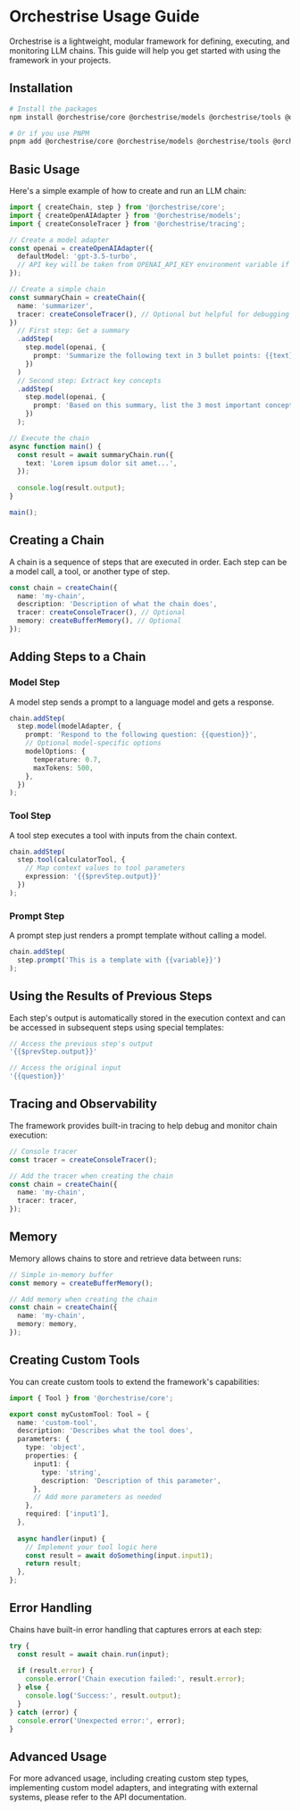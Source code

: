 # Orchestrise Usage Guide

Orchestrise is a lightweight, modular framework for defining, executing, and monitoring LLM chains. This guide will help you get started with using the framework in your projects.

## Installation

```bash
# Install the packages
npm install @orchestrise/core @orchestrise/models @orchestrise/tools @orchestrise/tracing @orchestrise/memory

# Or if you use PNPM
pnpm add @orchestrise/core @orchestrise/models @orchestrise/tools @orchestrise/tracing @orchestrise/memory
```

## Basic Usage

Here's a simple example of how to create and run an LLM chain:

```typescript
import { createChain, step } from '@orchestrise/core';
import { createOpenAIAdapter } from '@orchestrise/models';
import { createConsoleTracer } from '@orchestrise/tracing';

// Create a model adapter
const openai = createOpenAIAdapter({
  defaultModel: 'gpt-3.5-turbo',
  // API key will be taken from OPENAI_API_KEY environment variable if not provided
});

// Create a simple chain
const summaryChain = createChain({
  name: 'summarizer',
  tracer: createConsoleTracer(), // Optional but helpful for debugging
})
  // First step: Get a summary
  .addStep(
    step.model(openai, {
      prompt: 'Summarize the following text in 3 bullet points: {{text}}',
    })
  )
  // Second step: Extract key concepts
  .addStep(
    step.model(openai, {
      prompt: 'Based on this summary, list the 3 most important concepts:\n{{$prevStep.output}}',
    })
  );

// Execute the chain
async function main() {
  const result = await summaryChain.run({
    text: 'Lorem ipsum dolor sit amet...',
  });
  
  console.log(result.output);
}

main();
```

## Creating a Chain

A chain is a sequence of steps that are executed in order. Each step can be a model call, a tool, or another type of step.

```typescript
const chain = createChain({
  name: 'my-chain',
  description: 'Description of what the chain does',
  tracer: createConsoleTracer(), // Optional
  memory: createBufferMemory(), // Optional
});
```

## Adding Steps to a Chain

### Model Step

A model step sends a prompt to a language model and gets a response.

```typescript
chain.addStep(
  step.model(modelAdapter, {
    prompt: 'Respond to the following question: {{question}}',
    // Optional model-specific options
    modelOptions: {
      temperature: 0.7,
      maxTokens: 500,
    },
  })
);
```

### Tool Step

A tool step executes a tool with inputs from the chain context.

```typescript
chain.addStep(
  step.tool(calculatorTool, {
    // Map context values to tool parameters
    expression: '{{$prevStep.output}}'
  })
);
```

### Prompt Step

A prompt step just renders a prompt template without calling a model.

```typescript
chain.addStep(
  step.prompt('This is a template with {{variable}}')
);
```

## Using the Results of Previous Steps

Each step's output is automatically stored in the execution context and can be accessed in subsequent steps using special templates:

```typescript
// Access the previous step's output
'{{$prevStep.output}}'

// Access the original input
'{{question}}'
```

## Tracing and Observability

The framework provides built-in tracing to help debug and monitor chain execution:

```typescript
// Console tracer
const tracer = createConsoleTracer();

// Add the tracer when creating the chain
const chain = createChain({
  name: 'my-chain',
  tracer: tracer,
});
```

## Memory

Memory allows chains to store and retrieve data between runs:

```typescript
// Simple in-memory buffer
const memory = createBufferMemory();

// Add memory when creating the chain
const chain = createChain({
  name: 'my-chain',
  memory: memory,
});
```

## Creating Custom Tools

You can create custom tools to extend the framework's capabilities:

```typescript
import { Tool } from '@orchestrise/core';

export const myCustomTool: Tool = {
  name: 'custom-tool',
  description: 'Describes what the tool does',
  parameters: {
    type: 'object',
    properties: {
      input1: {
        type: 'string',
        description: 'Description of this parameter',
      },
      // Add more parameters as needed
    },
    required: ['input1'],
  },
  
  async handler(input) {
    // Implement your tool logic here
    const result = await doSomething(input.input1);
    return result;
  },
};
```

## Error Handling

Chains have built-in error handling that captures errors at each step:

```typescript
try {
  const result = await chain.run(input);
  
  if (result.error) {
    console.error('Chain execution failed:', result.error);
  } else {
    console.log('Success:', result.output);
  }
} catch (error) {
  console.error('Unexpected error:', error);
}
```

## Advanced Usage

For more advanced usage, including creating custom step types, implementing custom model adapters, and integrating with external systems, please refer to the API documentation. 